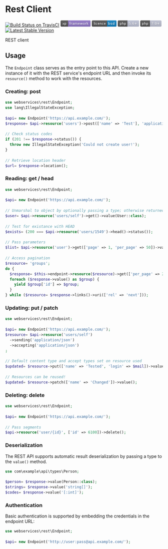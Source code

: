 Rest Client
========================================================================

[![Build Status on TravisCI](https://secure.travis-ci.org/xp-forge/rest-client.png)](http://travis-ci.org/xp-forge/rest-client)
[![XP Framework Module](https://raw.githubusercontent.com/xp-framework/web/master/static/xp-framework-badge.png)](https://github.com/xp-framework/core)
[![BSD Licence](https://raw.githubusercontent.com/xp-framework/web/master/static/licence-bsd.png)](https://github.com/xp-framework/core/blob/master/LICENCE.md)
[![Required PHP 5.6+](https://raw.githubusercontent.com/xp-framework/web/master/static/php-5_6plus.png)](http://php.net/)
[![Supports PHP 7.0+](https://raw.githubusercontent.com/xp-framework/web/master/static/php-7_0plus.png)](http://php.net/)
[![Latest Stable Version](https://poser.pugx.org/xp-forge/rest-client/version.png)](https://packagist.org/packages/xp-forge/rest-client)

REST client

Usage
-----

The `Endpoint` class serves as the entry point to this API. Create a new instance of it with the REST service's endpoint URL and then invoke its `resource()` method to work with the resources.

### Creating: post

```php
use webservices\rest\Endpoint;
use lang\IllegalStateException;

$api= new Endpoint('https://api.example.com/');
$response= $api->resource('users')->post(['name' => 'Test'], 'application/json');

// Check status codes
if (201 !== $response->status()) {
  throw new IllegalStateException('Could not create user!');
}

// Retrieve location header
$url= $response->location();
```

### Reading: get / head

```php
use webservices\rest\Endpoint;

$api= new Endpoint('https://api.example.com/');

// Unmarshal to object by optionally passing a type; otherwise returned as map
$user= $api->resource('users/self')->get()->value(User::class);

// Test for existance with HEAD
$exists= (200 === $api->resource('users/1549')->head()->status());

// Pass parameters
$list= $api->resource('user')->get(['page' => 1, 'per_page' => 50])->value();

// Access pagination
$resource= 'groups';
do {
  $response= $this->endpoint->resource($resource)->get(['per_page' => 200]);
  foreach ($response->value() as $group) {
    yield $group['id'] => $group;
  }
} while ($resource= $response->links()->uri(['rel' => 'next']));
```

### Updating: put / patch

```php
use webservices\rest\Endpoint;

$api= new Endpoint('https://api.example.com/');
$resource= $api->resource('users/self')
  ->sending('application/json')
  ->accepting('application/json')
;

// Default content type and accept types set on resource used
$updated= $resource->put(['name' => 'Tested', 'login' => $mail])->value();

// Resources can be reused!
$updated= $resource->patch(['name' => 'Changed'])->value();
```

### Deleting: delete

```php
use webservices\rest\Endpoint;

$api= new Endpoint('https://api.example.com/');

// Pass segments
$api->resource('user/{id}', ['id' => 6100])->delete();
```

### Deserialization

The REST API supports automatic result deserialization by passing a type to the `value()` method.

```php
use com\example\api\types\Person;

$person= $response->value(Person::class);
$strings= $response->value('string[]');
$codes= $response->value('[:int]');
```

### Authentication

Basic authentication is supported by embedding the credentials in the endpoint URL:

```php
use webservices\rest\Endpoint;

$api= new Endpoint('http://user:pass@api.example.com/');
```